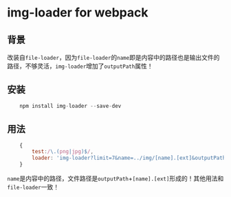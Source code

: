 # img-loader for webpack

## 背景

改装自`file-loader`，因为`file-loader`的`name`即是内容中的路径也是输出文件的路径，不够灵活，`img-loader`增加了`outputPath`属性！

## 安装

```js
    npm install img-loader --save-dev
```

## 用法

```js
    {
        test:/\.(png|jpg)$/,
        loader: 'img-loader?limit=7&name=../img/[name].[ext]&outputPath=img/'
    }
```
`name`是内容中的路径，文件路径是`outputPath`+`[name].[ext]`形成的！其他用法和`file-loader`一致！
